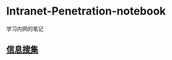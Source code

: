 # Intranet-Penetration-notebook
学习内网的笔记
## [信息搜集](https://github.com/159357fule/Intranet-Penetration-notebook/blob/main/%E4%BF%A1%E6%81%AF%E6%90%9C%E9%9B%86.md)
